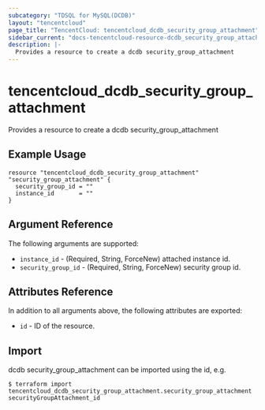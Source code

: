 ```yaml
---
subcategory: "TDSQL for MySQL(DCDB)"
layout: "tencentcloud"
page_title: "TencentCloud: tencentcloud_dcdb_security_group_attachment"
sidebar_current: "docs-tencentcloud-resource-dcdb_security_group_attachment"
description: |-
  Provides a resource to create a dcdb security_group_attachment
---
```


# tencentcloud_dcdb_security_group_attachment

Provides a resource to create a dcdb security_group_attachment

## Example Usage

```hcl
resource "tencentcloud_dcdb_security_group_attachment" "security_group_attachment" {
  security_group_id = ""
  instance_id       = ""
}
```

## Argument Reference

The following arguments are supported:

* `instance_id` - (Required, String, ForceNew) attached instance id.
* `security_group_id` - (Required, String, ForceNew) security group id.

## Attributes Reference

In addition to all arguments above, the following attributes are exported:

* `id` - ID of the resource.



## Import

dcdb security_group_attachment can be imported using the id, e.g.
```
$ terraform import tencentcloud_dcdb_security_group_attachment.security_group_attachment securityGroupAttachment_id
```

